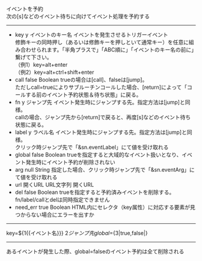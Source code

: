 イベントを予約  
次の[s]などのイベント待ちに向けてイベント処理を予約する

***
- key	y		イベントのキー名	イベントを発生させるトリガーイベント<br/>修飾キーの同時押し（あるいは修飾キーを押しといて通常キー）を任意に組み合わせられます。「半角プラスで」「ABC順に」「イベントのキー名の前に」繋げて下さい。<br/>（例1）key=alt+enter<br/>（例2）key=alt+ctrl+shift+enter
- call		false	Boolean	trueの場合は[call]、falseは[jump]。<br/>ただしcall=trueによりサブルーチンコールした場合、[return]によって「コールする前のイベント予約状態＆待ち状態」に戻る。
- fn	y		ジャンプ先	イベント発生時にジャンプする先。指定方法は[jump]と同様。<br/>callの場合、ジャンプ先から[return]で戻ると、再度[s]などのイベント待ち状態に戻る。
- label	y		ラベル名	イベント発生時にジャンプする先。指定方法は[jump]と同様。<br/>クリック時ジャンプ先で「&sn.eventLabel」にて値を受け取れる
- global		false	Boolean	trueを指定すると大域的なイベント扱いとなり、イベント発生時にイベント予約が削除されない
- arg		null	String	指定した場合、クリック時ジャンプ先で「&sn.eventArg」にて値を受け取れる
- url		開くURL	URL文字列	開くURL
- del		false	Boolean	trueを指定すると予約済みイベントを削除する。<br/>fn/label/callとdelは同時指定できません
- need_err		true	Boolean	HTML内にセレクタ（key属性）に対応する要素が見つからない場合にエラーを出すか

***
key=${1{{イベント名}}} ${2{{ジャンプ先}}} global=${3|true,false|}

***
あるイベントが発生した際、global=falseのイベント予約は全て削除される
